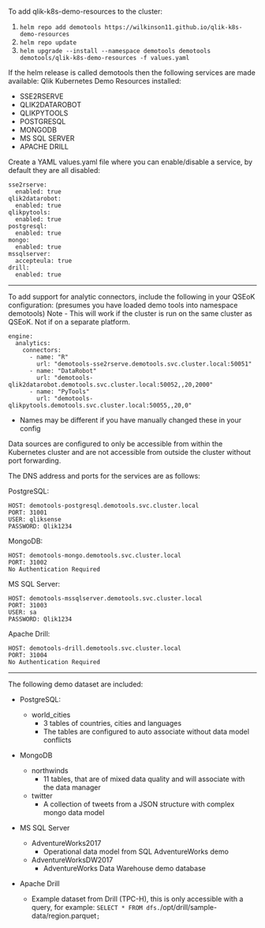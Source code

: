 To add qlik-k8s-demo-resources to the cluster:

1. `helm repo add demotools https://wilkinson11.github.io/qlik-k8s-demo-resources`
1. `helm repo update`
1. `helm upgrade --install --namespace demotools demotools demotools/qlik-k8s-demo-resources -f values.yaml`

If the helm release is called demotools then the following services are made available:
Qlik Kubernetes Demo Resources installed:
- SSE2RSERVE
- QLIK2DATAROBOT
- QLIKPYTOOLS
- POSTGRESQL
- MONGODB
- MS SQL SERVER
- APACHE DRILL

Create a YAML values.yaml file where you can enable/disable a service, by default they are all disabled:
 ```
 sse2rserve:
   enabled: true
 qlik2datarobot:
   enabled: true
 qlikpytools:
   enabled: true
 postgresql:
   enabled: true
 mongo:
   enabled: true
 mssqlserver:
   accepteula: true
 drill:
   enabled: true
```


********************************************************************************
To add support for analytic connectors, include the following in
your QSEoK configuration: (presumes you have loaded demo tools into namespace demotools)
Note - This will work if the cluster is run on the same cluster as QSEoK. Not if on 
a separate platform.

```
engine:
  analytics:
    connectors:
      - name: "R"
        url: "demotools-sse2rserve.demotools.svc.cluster.local:50051"
      - name: "DataRobot"
        url: "demotools-qlik2datarobot.demotools.svc.cluster.local:50052,,20,2000"
      - name: "PyTools"
        url: "demotools-qlikpytools.demotools.svc.cluster.local:50055,,20,0"
```
* Names may be different if you have manually changed these in your config

Data sources are configured to only be accessible from within the Kubernetes
cluster and are not accessible from outside the cluster without port forwarding.

The DNS address and ports for the services are as follows:

PostgreSQL:
```
HOST: demotools-postgresql.demotools.svc.cluster.local
PORT: 31001
USER: qliksense
PASSWORD: Qlik1234
```
MongoDB:
```
HOST: demotools-mongo.demotools.svc.cluster.local
PORT: 31002
No Authentication Required
```
MS SQL Server:
```
HOST: demotools-mssqlserver.demotools.svc.cluster.local
PORT: 31003
USER: sa
PASSWORD: Qlik1234
```
Apache Drill:
```
HOST: demotools-drill.demotools.svc.cluster.local
PORT: 31004
No Authentication Required
```
********************************************************************************
The following demo dataset are included:
- PostgreSQL:
  -  world_cities
     - 3 tables of countries, cities and languages
     - The tables are configured to auto associate without data model conflicts

- MongoDB
  - northwinds
    - 11 tables, that are of mixed data quality and will associate with the data manager
  - twitter
    - A collection of tweets from a JSON structure with complex mongo data model

- MS SQL Server
  - AdventureWorks2017
    - Operational data model from SQL AdventureWorks demo
  - AdventureWorksDW2017
    - AdventureWorks Data Warehouse demo database

- Apache Drill
  - Example dataset from Drill (TPC-H), this is only accessible with a query, for example: `SELECT * FROM dfs.`/opt/drill/sample-data/region.parquet`;`
